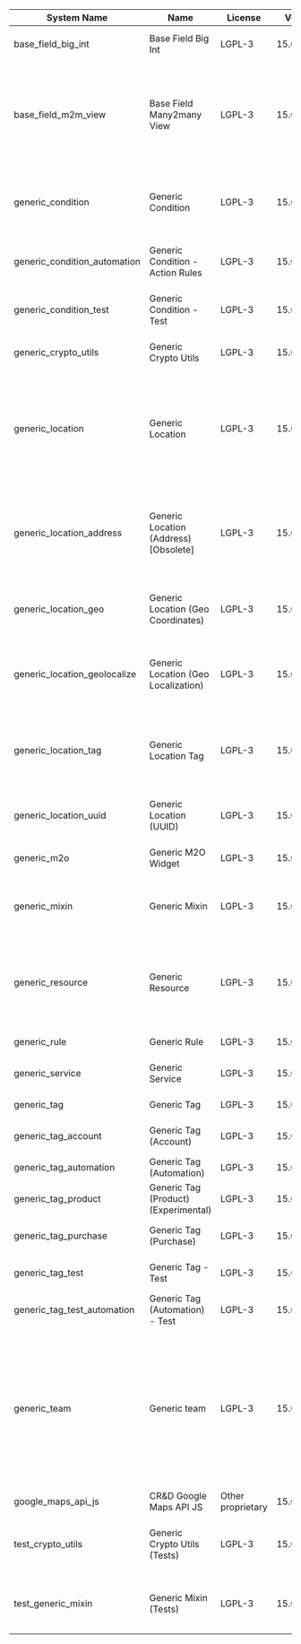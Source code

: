 | System Name | Name | License | Version | Summary | Price |
|---|---|---|---|---|---|
| base_field_big_int | Base Field Big Int | LGPL-3 | 15.0.0.2.0 | BigInt field implementation for Odoo |  |
| base_field_m2m_view | Base Field Many2many View | LGPL-3 | 15.0.0.2.0 | Adds Many2manyView field implementation for Odoo. Useful in cases when m2m relation computed via Postgresql View |  |
| generic_condition | Generic Condition | LGPL-3 | 15.0.1.17.0 | Create generic conditions on which you         can program some logic in Odoo objects |  |
| generic_condition_automation | Generic Condition - Action Rules | LGPL-3 | 15.0.1.1.2 | Generic Conditions (Integration with Action Rules) |  |
| generic_condition_test | Generic Condition - Test | LGPL-3 | 15.0.1.8.1 | Generic Conditions - Tests (do not install manualy) |  |
| generic_crypto_utils | Generic Crypto Utils | LGPL-3 | 15.0.0.4.1 | Technical utils to add encryption to other addons |  |
| generic_location | Generic Location | LGPL-3 | 15.0.2.0.0 | Allows you to make an abstract description of the         objects location relative to the general location         (for example: house3 -> office5 -> room2 -> table5) |  |
| generic_location_address | Generic Location (Address) [Obsolete] | LGPL-3 | 15.0.1.6.0 | The functionality of this module was merged into the 'generic_location' module, thus this module could be safely removed. |  |
| generic_location_geo | Generic Location (Geo Coordinates) | LGPL-3 | 15.0.1.2.0 | Generic Location (Add geocoordinates to generic locations) |  |
| generic_location_geolocalize | Generic Location (Geo Localization) | LGPL-3 | 15.0.1.6.0 | Generic Location (Automaticaly determine geo coordinates         for location by its address) |  |
| generic_location_tag | Generic Location Tag | LGPL-3 | 15.0.1.3.0 | This addon provides integration betwen *Generic         Location* and *Generic Tag* addons |  |
| generic_location_uuid | Generic Location (UUID) | LGPL-3 | 15.0.1.4.0 | Generic Location (Add UUID to generic locations) |  |
| generic_m2o | Generic M2O Widget | LGPL-3 | 15.0.1.5.0 | Generic Many2one widget |  |
| generic_mixin | Generic Mixin | LGPL-3 | 15.0.1.73.0 | Technical module with generic mixins, that may help to build other modules |  |
| generic_resource | Generic Resource | LGPL-3 | 15.0.1.41.0 | Provides the ability to create and categorize         various resources that can be used in other Odoo modules. |  |
| generic_rule | Generic Rule | LGPL-3 | 15.0.1.1.1 | Adds new top-level menu 'rules' |  |
| generic_service | Generic Service | LGPL-3 | 15.0.1.20.1 | Create and manage service catalog |  |
| generic_tag | Generic Tag | LGPL-3 | 15.0.2.7.0 | Generic tag management. |  |
| generic_tag_account | Generic Tag (Account) | LGPL-3 | 15.0.1.2.0 | Generic tag integration with account addon |  |
| generic_tag_automation | Generic Tag (Automation) | LGPL-3 | 15.0.1.2.0 |  |  |
| generic_tag_product | Generic Tag (Product) (Experimental) | LGPL-3 | 15.0.1.2.0 | Generic tag integration with product addon |  |
| generic_tag_purchase | Generic Tag (Purchase) | LGPL-3 | 15.0.1.2.0 | Generic tag integration with purchase addon |  |
| generic_tag_test | Generic Tag - Test | LGPL-3 | 15.0.1.4.0 | Generic Tag - Tests (do not install manualy) |  |
| generic_tag_test_automation | Generic Tag (Automation) - Test | LGPL-3 | 15.0.1.1.0 |  |  |
| generic_team | Generic team | LGPL-3 | 15.0.1.14.1 | With this module you can create teams and add         users to them, which allows you to perform group         actions (such as assigning a responsible team         instead of one person) while working with Odoo applications. |  |
| google_maps_api_js | CR&D Google Maps API JS | Other proprietary | 15.0.0.3.0 |  |  |
| test_crypto_utils | Generic Crypto Utils (Tests) | LGPL-3 | 15.0.0.10.0 | Technical module that have to be used to test Generic Crypto Utils module |  |
| test_generic_mixin | Generic Mixin (Tests) | LGPL-3 | 15.0.0.19.0 | Technical module that have to be used to test Generic Mixin module |  |
